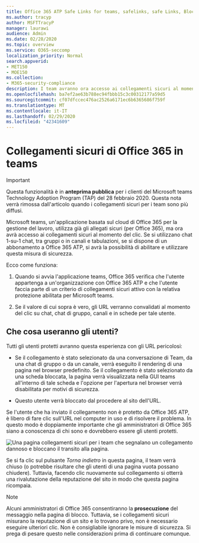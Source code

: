 ```yaml
---
title: Office 365 ATP Safe Links for teams, safelinks, safe Links, Block maligne Links, Office 365 ATP, teams Safe Links, impedire agli utenti di fare clic su collegamenti non validi, collegamenti dannosi
ms.author: tracyp
author: MSFTTracyP
manager: laurawi
audience: Admin
ms.date: 02/28/2020
ms.topic: overview
ms.service: O365-seccomp
localization_priority: Normal
search.appverid:
- MET150
- MOE150
ms.collection:
- M365-security-compliance
description: I team avranno ora accesso ai collegamenti sicuri al momento del clic. Se si utilizzano chat 1-su-1 chat, tra gruppi o in canali e tabulazioni, se si dispone di un abbonamento a Office 365 ATP, si avrà la possibilità di abilitare e utilizzare questa funzionalità di sicurezza.
ms.openlocfilehash: ba7ef2ae63b788ec94fbbb15c3c00312177a59d5
ms.sourcegitcommit: cf07dfccec476ac2526a6171ec6b6365686f759f
ms.translationtype: MT
ms.contentlocale: it-IT
ms.lasthandoff: 02/29/2020
ms.locfileid: "42341609"
---
```

<!--06/21/2019-->

# <a name="office-365-safe-links-in-teams"></a>Collegamenti sicuri di Office 365 in teams

> [!IMPORTANT]
> Questa funzionalità è in **anteprima pubblica** per i clienti del Microsoft teams Technology Adoption Program (TAP) del 28 febbraio 2020. Questa nota verrà rimossa dall'articolo quando i collegamenti sicuri per i team sono più diffusi.

Microsoft teams, un'applicazione basata sul cloud di Office 365 per la gestione del lavoro, utilizza già gli allegati sicuri (per Office 365), ma ora avrà accesso ai collegamenti sicuri al momento del clic. Se si utilizzano chat 1-su-1 chat, tra gruppi o in canali e tabulazioni, se si dispone di un abbonamento a Office 365 ATP, si avrà la possibilità di abilitare e utilizzare questa misura di sicurezza.

Ecco come funziona: 

1. Quando si avvia l'applicazione teams, Office 365 verifica che l'utente appartenga a un'organizzazione con Office 365 ATP e che l'utente faccia parte di un criterio di collegamenti sicuri attivo con la relativa protezione abilitata per Microsoft teams.

2. Se il valore di cui sopra è vero, gli URL verranno convalidati al momento del clic su chat, chat di gruppo, canali e in schede per tale utente.
 
## <a name="what-will-users-experience"></a>Che cosa useranno gli utenti? 

Tutti gli utenti protetti avranno questa esperienza con gli URL pericolosi: 

- Se il collegamento è stato selezionato da una conversazione di Team, da una chat di gruppo o da un canale, verrà eseguito il rendering di una pagina nel browser predefinito. Se il collegamento è stato selezionato da una scheda bloccata, la pagina verrà visualizzata nella GUI teams all'interno di tale scheda e l'opzione per l'apertura nel browser verrà disabilitata per motivi di sicurezza.

- Questo utente verrà bloccato dal procedere al sito dell'URL.

Se l'utente che ha inviato il collegamento non è protetto da Office 365 ATP, è libero di fare clic sull'URL nel computer in uso e di risolvere il problema. In questo modo è doppiamente importante che gli amministratori di Office 365 siano a conoscenza di chi sono e dovrebbero essere gli utenti protetti.

![Una pagina collegamenti sicuri per i team che segnalano un collegamento dannoso e bloccano il transito alla pagina.](/microsoft-365/media/TP_SafelinksForTeams_Malicious.png)

Se si fa clic sul pulsante *Torna indietro* in questa pagina, il team verrà chiuso (o potrebbe risultare che gli utenti di una pagina vuota possano chiudere). Tuttavia, facendo clic nuovamente sul collegamento si otterrà una rivalutazione della reputazione del sito in modo che questa pagina ricompaia.

> [!NOTE]
>Alcuni amministratori di Office 365 consentiranno la **prosecuzione** del messaggio nella pagina di blocco. Tuttavia, se i collegamenti sicuri misurano la reputazione di un sito e lo trovano privo, non è necessario eseguire ulteriori clic. Non è consigliabile ignorare le misure di sicurezza. Si prega di pesare questo nelle considerazioni prima di continuare comunque. 

